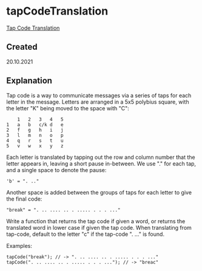 # tapCodeTranslation
[Tap Code Translation](https://edabit.com/challenge/dXjHmqGvSwn9toe6R)

## Created
20.10.2021

## Explanation
Tap code is a way to communicate messages via a series of taps for each letter in the message. Letters are arranged in a 5x5 polybius square, with the letter "K" being moved to the space with "C":

```
    1   2   3   4   5
1   a   b   c/k d   e
2   f   g   h   i   j
3   l   m   n   o   p
4   q   r   s   t   u
5   v   w   x   y   z
```

Each letter is translated by tapping out the row and column number that the letter appears in, leaving a short pause in-between. We use "." for each tap, and a single space to denote the pause:

```
'b' = ". .."
```

Another space is added between the groups of taps for each letter to give the final code:

```
"break" = ". .. .... .. . ..... . . . ..."
```

Write a function that returns the tap code if given a word, or returns the translated word in lower case if given the tap code. When translating from tap-code, default to the letter "c" if the tap-code ". ..." is found.

Examples:

```
tapCode("break"); // -> ". .. .... .. . ..... . . . ..."
tapCode(". .. .... .. . ..... . . . ..."); // -> "breac"
```
